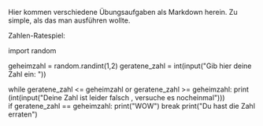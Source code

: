 Hier kommen verschiedene Übungsaufgaben als Markdown herein. 
Zu simple, als das man ausführen wollte. 

Zahlen-Ratespiel:

import random

geheimzahl = random.randint(1,2)
geratene_zahl = int(input("Gib hier deine Zahl ein: "))

while geratene_zahl <= geheimzahl or geratene_zahl >= geheimzahl:
     print (int(input("Deine Zahl ist leider falsch , versuche es nocheinmal")))    
     if geratene_zahl == geheimzahl:
         print("WOW")
         break
print("Du hast die Zahl erraten")
